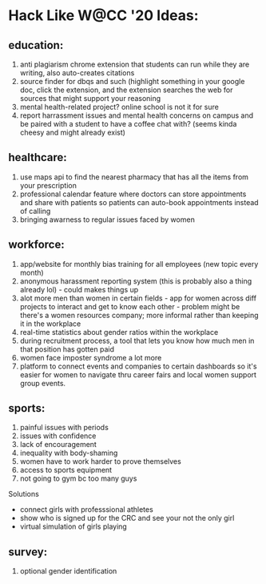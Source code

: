 # Hack Like W@CC '20 Ideas:

## education:
1. anti plagiarism chrome extension that students can run while they are writing, also auto-creates citations
2. source finder for dbqs and such (highlight something in your google doc, click the extension, and the extension searches the web for sources that might support your reasoning
3. mental health-related project? online school is not it for sure
4. report harrassment issues and mental health concerns on campus and be paired with a student to have a coffee chat with? (seems kinda cheesy and might already exist)

## healthcare:
1. use maps api to find the nearest pharmacy that has all the items from your prescription
2. professional calendar feature where doctors can store appointments and share with patients so patients can auto-book appointments instead of calling
3. bringing awarness to regular issues faced by women 

## workforce:
1. app/website for monthly bias training for all employees (new topic every month)
2. anonymous harassment reporting system (this is probably also a thing already lol) - could makes things up 
3. alot more men than women in certain fields - app for women across diff projects to interact and get to know each other - problem might be there's a women resources company; more informal rather than keeping it in the workplace
4. real-time statistics about gender ratios within the workplace
5. during recruitment process, a tool that lets you know how much men in that position has gotten paid
6. women face imposter syndrome a lot more
7. platform to connect events and companies to certain dashboards so it's easier for women to navigate thru career fairs and local women support group events.

## sports:
1. painful issues with periods
2. issues with confidence 
3. lack of encouragement
4. inequality with body-shaming
5. women have to work harder to prove themselves
6. access to sports equipment
7. not going to gym bc too many guys

Solutions 
- connect girls with professsional athletes
- show who is signed up for the CRC and see your not the only girl 
- virtual simulation of girls playing

## survey:
1. optional gender identification
